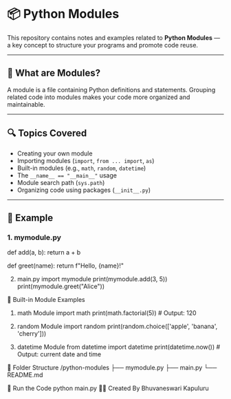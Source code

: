 # 📦 Python Modules

This repository contains notes and examples related to **Python Modules** — a key concept to structure your programs and promote code reuse.

---

## 📘 What are Modules?

A module is a file containing Python definitions and statements. Grouping related code into modules makes your code more organized and maintainable.

---

## 🔍 Topics Covered

- Creating your own module
- Importing modules (`import`, `from ... import`, `as`)
- Built-in modules (e.g., `math`, `random`, `datetime`)
- The `__name__ == "__main__"` usage
- Module search path (`sys.path`)
- Organizing code using packages (`__init__.py`)

---

## 🧪 Example

### 1. mymodule.py

def add(a, b):
    return a + b

def greet(name):
    return f"Hello, {name}!"

2. main.py
import mymodule
print(mymodule.add(3, 5))
print(mymodule.greet("Alice"))

🧪 Built-in Module Examples
1. math Module
import math
print(math.factorial(5))  # Output: 120

3. random Module
import random
print(random.choice(['apple', 'banana', 'cherry']))

5. datetime Module
from datetime import datetime
print(datetime.now())  # Output: current date and time

📂 Folder Structure
/python-modules
    ├── mymodule.py
    ├── main.py
    └── README.md
    
🚀 Run the Code
python main.py
🧑‍💻 Created By
Bhuvaneswari Kapuluru
